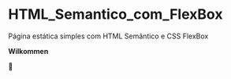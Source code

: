 # HTML_Semantico_com_FlexBox
Página estática simples com HTML Semântico e CSS FlexBox

**Wilkommen**

🐔
